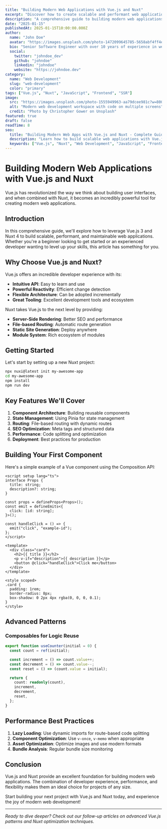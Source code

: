 ```yaml
---
title: "Building Modern Web Applications with Vue.js and Nuxt"
excerpt: "Discover how to create scalable and performant web applications using Vue.js 3 and Nuxt 4, with practical examples and best practices."
description: "A comprehensive guide to building modern web applications using Vue.js 3 and Nuxt 4, covering everything from setup to deployment."
date: "2025-01-15"
publishedAt: 2025-01-15T10:00:00.000Z
author:
  name: "John Doe"
  avatar: "https://images.unsplash.com/photo-1472099645785-5658abf4ff4e?w=200&h=200&fit=crop&crop=face"
  bio: "Senior Software Engineer with over 10 years of experience in web development."
  social:
    twitter: "johndoe_dev"
    github: "johndoe"
    linkedin: "johndoe"
    website: "https://johndoe.dev"
category:
  name: "Web Development"
  slug: "web-development"
  color: "primary"
tags: ["Vue.js", "Nuxt", "JavaScript", "Frontend", "SSR"]
image:
  src: "https://images.unsplash.com/photo-1555949963-aa79dcee981c?w=800&h=400&fit=crop"
  alt: "Modern web development workspace with code on multiple screens"
  credit: "Photo by Christopher Gower on Unsplash"
featured: true
draft: false
readTime: 8
seo:
  title: "Building Modern Web Apps with Vue.js and Nuxt - Complete Guide"
  description: "Learn how to build scalable web applications with Vue.js 3 and Nuxt 4. Complete guide with examples and best practices."
  keywords: ["Vue.js", "Nuxt", "Web Development", "JavaScript", "Frontend"]
---
```


# Building Modern Web Applications with Vue.js and Nuxt

Vue.js has revolutionized the way we think about building user interfaces, and when combined with Nuxt, it becomes an incredibly powerful tool for creating modern web applications.

## Introduction

In this comprehensive guide, we'll explore how to leverage Vue.js 3 and Nuxt 4 to build scalable, performant, and maintainable web applications. Whether you're a beginner looking to get started or an experienced developer wanting to level up your skills, this article has something for you.

## Why Choose Vue.js and Nuxt?

Vue.js offers an incredible developer experience with its:

- **Intuitive API**: Easy to learn and use
- **Powerful Reactivity**: Efficient change detection
- **Flexible Architecture**: Can be adopted incrementally
- **Great Tooling**: Excellent development tools and ecosystem

Nuxt takes Vue.js to the next level by providing:

- **Server-Side Rendering**: Better SEO and performance
- **File-based Routing**: Automatic route generation
- **Static Site Generation**: Deploy anywhere
- **Module System**: Rich ecosystem of modules

## Getting Started

Let's start by setting up a new Nuxt project:

```bash
npx nuxi@latest init my-awesome-app
cd my-awesome-app
npm install
npm run dev
```

## Key Features We'll Cover

1. **Component Architecture**: Building reusable components
2. **State Management**: Using Pinia for state management
3. **Routing**: File-based routing with dynamic routes
4. **SEO Optimization**: Meta tags and structured data
5. **Performance**: Code splitting and optimization
6. **Deployment**: Best practices for production

## Building Your First Component

Here's a simple example of a Vue component using the Composition API:

```vue
<script setup lang="ts">
interface Props {
  title: string;
  description?: string;
}

const props = defineProps<Props>();
const emit = defineEmits<{
  click: [id: string];
}>();

const handleClick = () => {
  emit("click", "example-id");
};
</script>

<template>
  <div class="card">
    <h2>{{ title }}</h2>
    <p v-if="description">{{ description }}</p>
    <button @click="handleClick">Click me</button>
  </div>
</template>

<style scoped>
.card {
  padding: 1rem;
  border-radius: 8px;
  box-shadow: 0 2px 4px rgba(0, 0, 0, 0.1);
}
</style>
```

## Advanced Patterns

### Composables for Logic Reuse

```typescript
export function useCounter(initial = 0) {
  const count = ref(initial);

  const increment = () => count.value++;
  const decrement = () => count.value--;
  const reset = () => (count.value = initial);

  return {
    count: readonly(count),
    increment,
    decrement,
    reset,
  };
}
```

## Performance Best Practices

1. **Lazy Loading**: Use dynamic imports for route-based code splitting
2. **Component Optimization**: Use `v-once`, `v-memo` when appropriate
3. **Asset Optimization**: Optimize images and use modern formats
4. **Bundle Analysis**: Regular bundle size monitoring

## Conclusion

Vue.js and Nuxt provide an excellent foundation for building modern web applications. The combination of developer experience, performance, and flexibility makes them an ideal choice for projects of any size.

Start building your next project with Vue.js and Nuxt today, and experience the joy of modern web development!

---

_Ready to dive deeper? Check out our follow-up articles on advanced Vue.js patterns and Nuxt optimization techniques._
